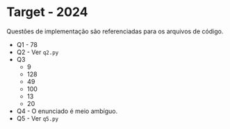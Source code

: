 # Target - 2024

Questões de implementação são referenciadas para os arquivos de código.

- Q1 - 78
- Q2 - Ver `q2.py`
- Q3
  - 9
  - 128
  - 49
  - 100
  - 13
  - 20
- Q4 - O enunciado é meio ambíguo.
- Q5 - Ver `q5.py`
